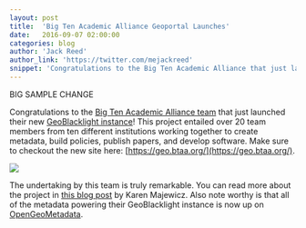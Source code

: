 ```yaml
---
layout: post
title:  'Big Ten Academic Alliance Geoportal Launches'
date:   2016-09-07 02:00:00
categories: blog
author: 'Jack Reed'
author_link: 'https://twitter.com/mejackreed'
snippet: 'Congratulations to the Big Ten Academic Alliance that just launched their new GeoBlacklight instance.'
---
```

BIG SAMPLE CHANGE

Congratulations to the [Big Ten Academic Alliance team](https://sites.google.com/a/umn.edu/cic-geospatial-data-discovery-project/home) that just launched their new [GeoBlacklight instance](https://geo.btaa.org/)! This project entailed over 20 team members from ten different institutions working together to create metadata, build policies, publish papers, and develop software. Make sure to checkout the new site here: [https://geo.btaa.org/](https://geo.btaa.org/).

<a href="https://geo.btaa.org">
  <img src="/images/big_ten.jpg">
</a>

The undertaking by this team is truly remarkable. You can read more about the project in [this blog post](http://geospatialmetadatalibrarian.blogspot.com/2016/08/big-ten-academic-alliance-geoportal.html) by Karen Majewicz. Also note worthy is that all of the metadata powering their GeoBlacklight instance is now up on [OpenGeoMetadata](https://github.com/OpenGeoMetadata).